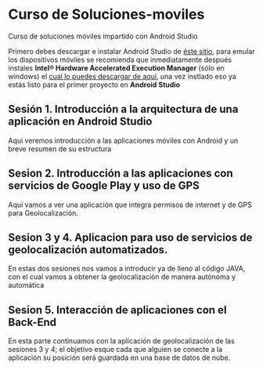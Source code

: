 # Curso de  Soluciones-moviles
Curso de soluciones móviles impartido con Android Studio

Primero debes descargar e instalar Android Studio de [ éste sitio](http://developer.android.com/sdk/index.html), para emular los dispositivos móviles se recomienda que inmediatamente después instales **Intel® Hardware Accelerated Execution Manager** (sólo en windows) el [ cual lo puedes descargar de aquí](https://software.intel.com/en-us/android/articles/intel-hardware-accelerated-execution-manager/), una vez instlado eso ya estás listo para el primer proyecto en **Android Studio**

## Sesión 1. Introducción a la arquitectura de una aplicación en Android Studio
 Aqui veremos introducción a las aplicaciones móviles con Android y un breve resumen de su estructura
 
## Sesion 2. Introducción a las aplicaciones con  servicios de Google Play y  uso de GPS
 Aqui vamos a ver una aplicación  que integra permisos de internet y de GPS para Geolocalización.
 
## Sesion 3 y 4. Aplicacion para uso de servicios de geolocalización automatizados.
 En estas dos sesiones nos vamos a introducir ya de lleno al código JAVA, con el cual vamos a obtener la geolocalización de manera autónoma y automática
 
## Sesion 5. Interacción de aplicaciones con el **Back-End**
 En esta parte  continuamos con la aplicación de geolocalización de las sesiones 3 y 4; el objetivo esque  cada que alguien se conecte a la aplicación su posición será guardada en una base de datos de nube.


